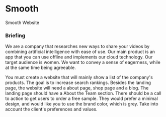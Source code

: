 # Smooth
Smooth Website

### Briefing

We are a company that researches new ways to share your videos by combining artificial intelligence with ease of use. 
Our main product is an app that you can use offline and implements our cloud technology. Our target audience is women.
We want to convey a sense of eagerness, while at the same time being agreeable.

You must create a website that will mainly show a list of the company's products. The goal is to increase search rankings.
Besides the landing page, the website will need a about page, shop page and a blog. The landing page should have a About 
the Team section. There should be a call to action to get users to order a free sample. They would prefer a minimal design, 
and would like you to use the brand color, which is grey. Take into account the client's preferences and values.
